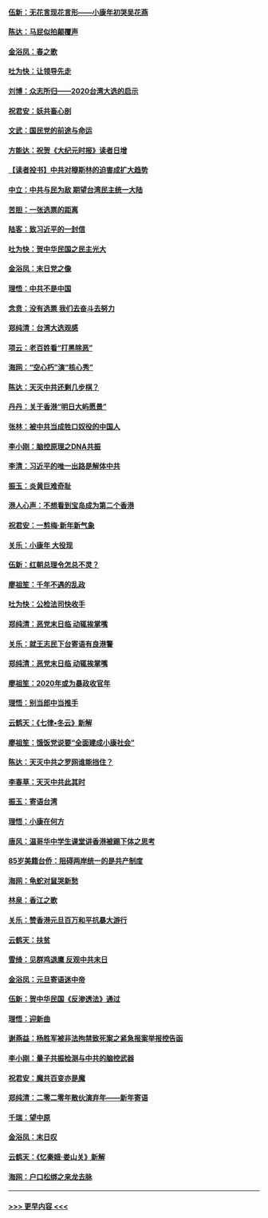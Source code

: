 #### [伍新：无花言现花言形——小康年初哭吴花燕](../pages/nsc993/n11800044.md?t=01171931) 
#### [陈达：马屁似拍颠覆声](../pages/nsc993/n11800010.md?t=01171931) 
#### [金浴凤：春之歌](../pages/nsc993/n11797687.md?t=01171931) 
#### [吐为快：让领导先走](../pages/nsc993/n11797512.md?t=01171931) 
#### [刘博：众志所归——2020台湾大选的启示](../pages/nsc993/n11796878.md?t=01171931) 
#### [祝君安：妖共畜心剖](../pages/nsc993/n11794273.md?t=01171931) 
#### [文武：国民党的前途与命运](../pages/nsc993/n11794198.md?t=01171931) 
#### [方能达：祝贺《大纪元时报》读者日增](../pages/nsc993/n11793807.md?t=01171931) 
#### [【读者投书】中共对穆斯林的迫害成扩大趋势](../pages/nsc993/n11791371.md?t=01171931) 
#### [中立：中共与民为敌 期望台湾民主统一大陆](../pages/nsc993/n11790392.md?t=01171931) 
#### [苦胆：一张选票的距离](../pages/nsc993/n11788914.md?t=01171931) 
#### [陆客：致习近平的一封信](../pages/nsc993/n11788867.md?t=01171931) 
#### [吐为快：贺中华民国之民主光大](../pages/nsc993/n11788618.md?t=01171931) 
#### [金浴凤：末日党之像](../pages/nsc993/n11787475.md?t=01171931) 
#### [理悟：中共不是中国](../pages/nsc993/n11787463.md?t=01171931) 
#### [念贲：没有选票  我们去奋斗去努力](../pages/nsc993/n11787398.md?t=01171931) 
#### [郑纯清：台湾大选观感](../pages/nsc993/n11786210.md?t=01171931) 
#### [项云：老百姓看“打黑除恶”](../pages/nsc993/n11785398.md?t=01171931) 
#### [海网：“空心朽”演“核心秀”](../pages/nsc993/n11783874.md?t=01171931) 
#### [陈达：天灭中共还剩几步棋？](../pages/nsc993/n11783719.md?t=01171931) 
#### [丹丹：关于香港“明日大屿愿景”](../pages/nsc993/n11783273.md?t=01171931) 
#### [张林：被中共当成牲口奴役的中国人](../pages/nsc993/n11782397.md?t=01171931) 
#### [李小刚：脑控原理之DNA共振](../pages/nsc993/n11780962.md?t=01171931) 
#### [李清：习近平的唯一出路是解体中共](../pages/nsc993/n11780866.md?t=01171931) 
#### [振玉：炎黄巨难奇耻](../pages/nsc993/n11779632.md?t=01171931) 
#### [港人心声：不想看到宝岛成为第二个香港](../pages/nsc993/n11778817.md?t=01171931) 
#### [祝君安：一剪梅‧新年新气象](../pages/nsc993/n11776340.md?t=01171931) 
#### [关乐：小康年 大役现](../pages/nsc993/n11774213.md?t=01171931) 
#### [伍新：红朝总理令怎总不灵？](../pages/nsc993/n11770813.md?t=01171931) 
#### [廖祖笙：千年不遇的乱政](../pages/nsc993/n11770373.md?t=01171931) 
#### [吐为快：公检法司快收手](../pages/nsc993/n11770359.md?t=01171931) 
#### [郑纯清：恶党末日临 动辄挨掌嘴](../pages/nsc993/n11769912.md?t=01171931) 
#### [关乐：就王志民下台寄语有良港警](../pages/nsc993/n11769903.md?t=01171931) 
#### [郑纯清：恶党末日临 动辄挨掌嘴](../pages/nsc993/n11769356.md?t=01171931) 
#### [廖祖笙：2020年或为暴政收官年](../pages/nsc993/n11768216.md?t=01171931) 
#### [理悟：别当郎中当推手](../pages/nsc993/n11768243.md?t=01171931) 
#### [云鹤天：《七律▪冬云》新解](../pages/nsc993/n11768204.md?t=01171931) 
#### [廖祖笙：饿饭党说要“全面建成小康社会”](../pages/nsc993/n11767482.md?t=01171931) 
#### [陈达：天灭中共之罗网谁能挡住？](../pages/nsc993/n11767465.md?t=01171931) 
#### [李春草：天灭中共此其时](../pages/nsc993/n11767452.md?t=01171931) 
#### [振玉：寄语台湾](../pages/nsc993/n11767432.md?t=01171931) 
#### [理悟：小康在何方](../pages/nsc993/n11767394.md?t=01171931) 
#### [唐风：温哥华中学生课堂讲香港被踢下体之思考](../pages/nsc993/n11766848.md?t=01171931) 
#### [85岁美籍台侨：阻碍两岸统一的是共产制度](../pages/nsc993/n11765043.md?t=01171931) 
#### [海网：龟蛇对鼠哭新愁](../pages/nsc993/n11764895.md?t=01171931) 
#### [林泉：香江之歌](../pages/nsc993/n11764415.md?t=01171931) 
#### [关乐：赞香港元旦百万和平抗暴大游行](../pages/nsc993/n11764382.md?t=01171931) 
#### [云鹤天：扶贫](../pages/nsc993/n11764245.md?t=01171931) 
#### [雪绮：见群鸡退鹰  反观中共末日](../pages/nsc993/n11762112.md?t=01171931) 
#### [金浴凤：元旦寄语迷中帝](../pages/nsc993/n11761788.md?t=01171931) 
#### [伍新：贺中华民国《反渗透法》通过](../pages/nsc993/n11761994.md?t=01171931) 
#### [理悟：迎新曲](../pages/nsc993/n11761152.md?t=01171931) 
#### [谢燕益：杨胜军被非法拘禁致死案之紧急报案举报控告函](../pages/nsc993/n11756134.md?t=01171931) 
#### [李小刚：量子共振检测与中共的脑控武器](../pages/nsc993/n11754518.md?t=01171931) 
#### [祝君安：魔共百变亦是魔](../pages/nsc993/n11754469.md?t=01171931) 
#### [郑纯清：二零二零年散伙演弃年——新年寄语](../pages/nsc993/n11754195.md?t=01171931) 
#### [千瑞：望中原](../pages/nsc993/n11754159.md?t=01171931) 
#### [金浴凤：末日叹](../pages/nsc993/n11752359.md?t=01171931) 
#### [云鹤天：《忆秦娥‧娄山关》新解](../pages/nsc993/n11752348.md?t=01171931) 
#### [海网：户口松绑之来龙去脉](../pages/nsc993/n11752328.md?t=01171931) 

----
#### [ >>> 更早内容 <<< ](../indexes/nsc993-earlier.md)
